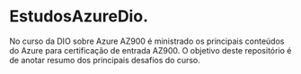 ﻿# EstudosAzureDio.

 No curso da DIO sobre Azure AZ900 é ministrado os principais conteúdos do Azure para certificação de entrada AZ900.
 O objetivo deste repositório é de anotar resumo dos principais desafios do curso.
 
